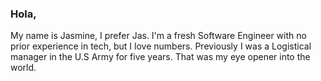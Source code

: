 ### Hola, 

My name is Jasmine, I prefer Jas. I'm a fresh Software Engineer with no prior experience in tech, but I love numbers. Previously I was a Logistical manager in the U.S Army for five years. That was my eye opener into the world.
<!--
**jazsadevee/jazsadevee** is a ✨ _special_ ✨ repository because its `README.md` (this file) appears on your GitHub profile.


Here are some ideas to get you started:

- I love traveling and learning new cultures
- I'm an certified advance Esthetician 
- Roadtrips is a must 
- I love to hike 
- Ask me about my time transition into the world 

- ⚡ Fun fact: I once went on a 18 hour road trip because the scenery was so pretty


Jazsadevee@gmail.com

Linkedin.com/jasminevillanueva555/
